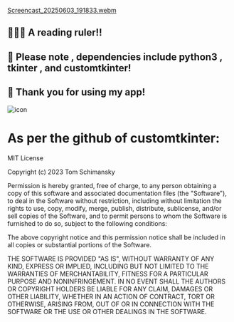 
[Screencast_20250603_191833.webm](https://github.com/user-attachments/assets/07e14a6f-c335-49bd-ac3f-45262bc47ad2)


## 🥳🥳🥳 A reading ruler!! 

## 📝 Please note , dependencies include python3 , tkinter , and customtkinter! 

## 🤩 Thank you for using my app! 

![icon](https://github.com/user-attachments/assets/104c7b0b-c47e-43d3-ae54-5cc17070a721)

# As per the github of customtkinter:

MIT License

Copyright (c) 2023 Tom Schimansky

Permission is hereby granted, free of charge, to any person obtaining a copy
of this software and associated documentation files (the "Software"), to deal
in the Software without restriction, including without limitation the rights
to use, copy, modify, merge, publish, distribute, sublicense, and/or sell
copies of the Software, and to permit persons to whom the Software is
furnished to do so, subject to the following conditions:

The above copyright notice and this permission notice shall be included in all
copies or substantial portions of the Software.

THE SOFTWARE IS PROVIDED "AS IS", WITHOUT WARRANTY OF ANY KIND, EXPRESS OR
IMPLIED, INCLUDING BUT NOT LIMITED TO THE WARRANTIES OF MERCHANTABILITY,
FITNESS FOR A PARTICULAR PURPOSE AND NONINFRINGEMENT. IN NO EVENT SHALL THE
AUTHORS OR COPYRIGHT HOLDERS BE LIABLE FOR ANY CLAIM, DAMAGES OR OTHER
LIABILITY, WHETHER IN AN ACTION OF CONTRACT, TORT OR OTHERWISE, ARISING FROM,
OUT OF OR IN CONNECTION WITH THE SOFTWARE OR THE USE OR OTHER DEALINGS IN THE
SOFTWARE.
